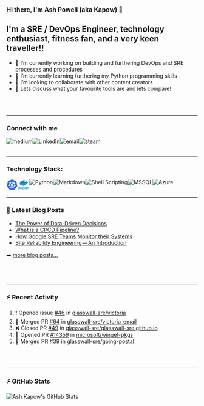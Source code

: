 ### Hi there, I'm Ash Powell (aka Kapow) 👋

## I'm a SRE / DevOps Engineer, technology enthusiast, fitness fan, and a very keen traveller!!

- 🔭 I’m currently working on building and furthering DevOps and SRE processes and procedures
- 🌱 I’m currently learning furthering my Python programming skills
- 👯 I’m looking to collaborate with other content creators
- 💬 Lets discuss what your favourite tools are and lets compare!

<br />
<br />

--- 
### Connect with me 

[<img align="left" alt="medium" src="https://img.shields.io/badge/medium-%2312100E.svg?&style=for-the-badge&logo=medium&logoColor=white" />][blog]
[<img align="left" alt="LinkedIn" src="https://img.shields.io/badge/linkedin-%230077B5.svg?&style=for-the-badge&logo=linkedin&logoColor=white" />][linkedin]
[<img align="left" alt="email" src="https://img.shields.io/badge/gmail-D14836?&style=for-the-badge&logo=gmail&logoColor=white" />][email]
[<img align="left" alt="steam" src="https://img.shields.io/badge/Steam-%23000000.svg?&style=for-the-badge&logo=steam&logoColor=white" />][steam]

<br />
<br />

--- 
### Technology Stack:

[<img align="left" alt="Kubernetes" width="30px" src="https://raw.githubusercontent.com/github/explore/80688e429a7d4ef2fca1e82350fe8e3517d3494d/topics/kubernetes/kubernetes.png" />][blog]
[<img align="left" alt="Docker" width="30px" src="https://raw.githubusercontent.com/github/explore/80688e429a7d4ef2fca1e82350fe8e3517d3494d/topics/docker/docker.png" />][blog]
[<img align="left" alt="Python" src="https://img.shields.io/badge/python%20-%2314354C.svg?&style=for-the-badge&logo=python&logoColor=white" />][blog]
[<img align="left" alt="Markdown" src="https://img.shields.io/badge/markdown-%23000000.svg?&style=for-the-badge&logo=markdown&logoColor=white" />][blog]
[<img align="left" alt="Shell Scripting" src="https://img.shields.io/badge/shell_script%20-%23121011.svg?&style=for-the-badge&logo=gnu-bash&logoColor=white" />][blog]
[<img align="left" alt="MSSQL" src="https://img.shields.io/badge/Microsoft%20SQL%20Server-CC2927?logo=microsoft-sql-server&logoColor=white&style=for-the-badge" />][blog]
[<img align="left" alt="Azure" src="https://img.shields.io/badge/Microsoft%20Azure-0089D6?logo=microsoft-azure&logoColor=white&style=for-the-badge" />][blog]

<br />
<br />

--- 
### 📕 Latest Blog Posts

<!-- BLOG-POST-LIST:START -->
- [The Power of Data-Driven Decisions](https://medium.com/glasswall-engineering/the-power-of-data-driven-decisions-521ef982424b?source=rss-5aeda81f2373------2)
- [What is a CI/CD Pipeline?](https://medium.com/glasswall-engineering/what-is-a-ci-cd-pipeline-36c29aeb1588?source=rss-5aeda81f2373------2)
- [How Google SRE Teams Monitor their Systems](https://medium.com/glasswall-engineering/how-google-sre-teams-monitor-their-systems-c62366580acc?source=rss-5aeda81f2373------2)
- [Site Reliability Engineering — An Introduction](https://medium.com/glasswall-engineering/site-reliability-engineering-an-introduction-8b15e16f30b5?source=rss-5aeda81f2373------2)
<!-- BLOG-POST-LIST:END -->

➡️ [more blog posts...](https://medium.com/@ashkapow)

<br />
<br />

--- 
### :zap: Recent Activity
  
<!--START_SECTION:activity-->
1. ❗️ Opened issue [#46](https://github.com/glasswall-sre/victoria/issues/46) in [glasswall-sre/victoria](https://github.com/glasswall-sre/victoria)
2. 🎉 Merged PR [#64](https://github.com/glasswall-sre/victoria_email/pull/64) in [glasswall-sre/victoria_email](https://github.com/glasswall-sre/victoria_email)
3. ❌ Closed PR [#49](https://github.com/glasswall-sre/glasswall-sre.github.io/pull/49) in [glasswall-sre/glasswall-sre.github.io](https://github.com/glasswall-sre/glasswall-sre.github.io)
4. 💪 Opened PR [#14359](https://github.com/microsoft/winget-pkgs/pull/14359) in [microsoft/winget-pkgs](https://github.com/microsoft/winget-pkgs)
5. 🎉 Merged PR [#39](https://github.com/glasswall-sre/going-postal/pull/39) in [glasswall-sre/going-postal](https://github.com/glasswall-sre/going-postal)
<!--END_SECTION:activity-->

<br />
<br />

--- 
### :zap: GitHub Stats

  <img align="left" alt="Ash Kapow's GitHub Stats" src="https://github-readme-stats.ereshzealous.vercel.app/api?username=ashkapow&show_icons=true&hide_border=true" />

[blog]: https://medium.com/@ashkapow
[linkedin]: https://www.linkedin.com/in/ashleypowell1/
[email]: mailto:ash@thekapow.com
[steam]: https://steamcommunity.com/profiles/76561198067079820/
